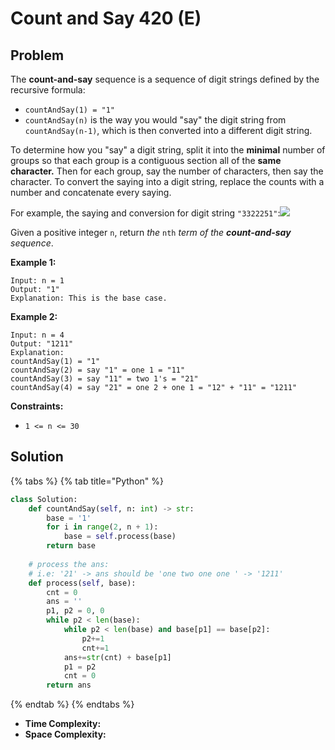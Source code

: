 # Count and Say 420 \(E\)

## Problem

The **count-and-say** sequence is a sequence of digit strings defined by the recursive formula:

* `countAndSay(1) = "1"`
* `countAndSay(n)` is the way you would "say" the digit string from `countAndSay(n-1)`, which is then converted into a different digit string.

To determine how you "say" a digit string, split it into the **minimal** number of groups so that each group is a contiguous section all of the **same character.** Then for each group, say the number of characters, then say the character. To convert the saying into a digit string, replace the counts with a number and concatenate every saying.

For example, the saying and conversion for digit string `"3322251"`:![](https://assets.leetcode.com/uploads/2020/10/23/countandsay.jpg)

Given a positive integer `n`, return _the_ `nth` _term of the **count-and-say** sequence_.

**Example 1:**

```text
Input: n = 1
Output: "1"
Explanation: This is the base case.
```

**Example 2:**

```text
Input: n = 4
Output: "1211"
Explanation:
countAndSay(1) = "1"
countAndSay(2) = say "1" = one 1 = "11"
countAndSay(3) = say "11" = two 1's = "21"
countAndSay(4) = say "21" = one 2 + one 1 = "12" + "11" = "1211"
```

**Constraints:**

* `1 <= n <= 30`

## Solution

{% tabs %}
{% tab title="Python" %}
```python
class Solution:
    def countAndSay(self, n: int) -> str:
        base = '1'
        for i in range(2, n + 1):
            base = self.process(base)
        return base
    
    # process the ans:
    # i.e: '21' -> ans should be 'one two one one ' -> '1211'
    def process(self, base):
        cnt = 0
        ans = ''
        p1, p2 = 0, 0
        while p2 < len(base):
            while p2 < len(base) and base[p1] == base[p2]:
                p2+=1
                cnt+=1    
            ans+=str(cnt) + base[p1]
            p1 = p2
            cnt = 0
        return ans
```
{% endtab %}
{% endtabs %}

* **Time Complexity:**
* **Space Complexity:** 

